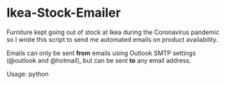 # Ikea-Stock-Emailer
Furniture kept going out of stock at Ikea during the Coronavirus pandemic so I wrote this script to send me automated emails on product availability.

Emails can only be sent <b>from</b> emails using Outlook SMTP settings (@outlook and @hotmail), but can be sent <b>to</b> any email address.

Usage: python 
